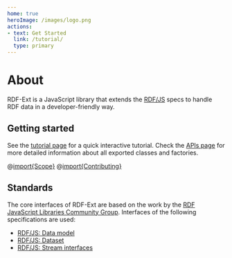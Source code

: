 ```yaml
---
home: true
heroImage: /images/logo.png
actions:
- text: Get Started
  link: /tutorial/
  type: primary
---
```


# About

RDF-Ext is a JavaScript library that extends the [RDF/JS](#rdf-js) specs to handle RDF data in a developer-friendly way.

## Getting started

See the [tutorial page](tutorial) for a quick interactive tutorial.
Check the [APIs page](api) for more detailed information about all exported classes and factories.

@[import{Scope}](../node_modules/rdf-ext-gh/profile/README.md)
@[import{Contributing}](../node_modules/rdf-ext-gh/profile/README.md)

## Standards

The core interfaces of RDF-Ext are based on the work by the [RDF JavaScript Libraries Community Group](https://www.w3.org/community/rdfjs/).
Interfaces of the following specifications are used:

- [RDF/JS: Data model](http://rdf.js.org/data-model-spec/)
- [RDF/JS: Dataset](https://rdf.js.org/dataset-spec/)
- [RDF/JS: Stream interfaces](http://rdf.js.org/stream-spec/)
